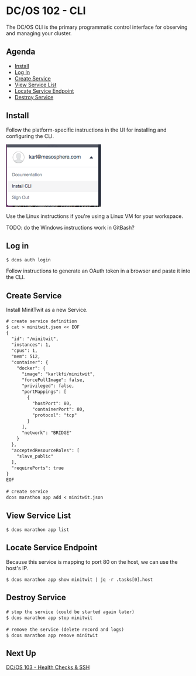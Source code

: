 # DC/OS 102 - CLI

The DC/OS CLI is the primary programmatic control interface for observing and managing your cluster.

## Agenda

- [Install](#install)
- [Log In](#log-in)
- [Create Service](#create-service)
- [View Service List](#view-service-list)
- [Locate Service Endpoint](#locate-service-endpoint)
- [Destroy Service](#destroy-service)

## Install

Follow the platform-specific instructions in the UI for installing and configuring the CLI.

![Install CLI](images/dcos-cli-install.png)

Use the Linux instructions if you're using a Linux VM for your workspace.

TODO: do the Windows instructions work in GitBash?

## Log in

```
$ dcos auth login
```

Follow instructions to generate an OAuth token in a browser and paste it into the CLI.

## Create Service

Install MinitTwit as a new Service.

```
# create service definition
$ cat > minitwit.json << EOF
{
  "id": "/minitwit",
  "instances": 1,
  "cpus": 1,
  "mem": 512,
  "container": {
    "docker": {
      "image": "karlkfi/minitwit",
      "forcePullImage": false,
      "privileged": false,
      "portMappings": [
        {
          "hostPort": 80,
          "containerPort": 80,
          "protocol": "tcp"
        }
      ],
      "network": "BRIDGE"
    }
  },
  "acceptedResourceRoles": [
    "slave_public"
  ],
  "requirePorts": true
}
EOF

# create service
dcos marathon app add < minitwit.json
```

## View Service List

```
$ dcos marathon app list
```

## Locate Service Endpoint

Because this service is mapping to port 80 on the host, we can use the host's IP.

```
$ dcos marathon app show minitwit | jq -r .tasks[0].host
```

## Destroy Service

```
# stop the service (could be started again later)
$ dcos marathon app stop minitwit

# remove the service (delete record and logs)
$ dcos marathon app remove minitwit
```

## Next Up

[DC/OS 103 - Health Checks & SSH](dcos-103.md)
